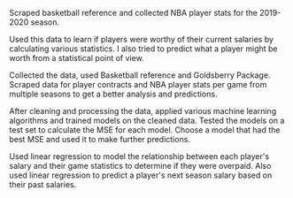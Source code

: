 Scraped basketball reference and collected NBA player stats for the 2019-2020 season. 

Used this data to learn if players were worthy of their current salaries by calculating various statistics. I also tried to predict what a player might be worth from a statistical point of view.

Collected the data, used Basketball reference and Goldsberry Package. Scraped data for player contracts and NBA player stats per game from multiple seasons to get a better analysis and predictions.

After cleaning and processing the data, applied various machine learning algorithms and trained models on the cleaned data. Tested the models on a test set to calculate the MSE for each model. Choose a model that had the best MSE and used it to make further predictions.

Used linear regression to model the relationship between each player's salary and their game statistics to determine if they were overpaid. Also used linear regression to predict a player's next season salary based on their past salaries.
